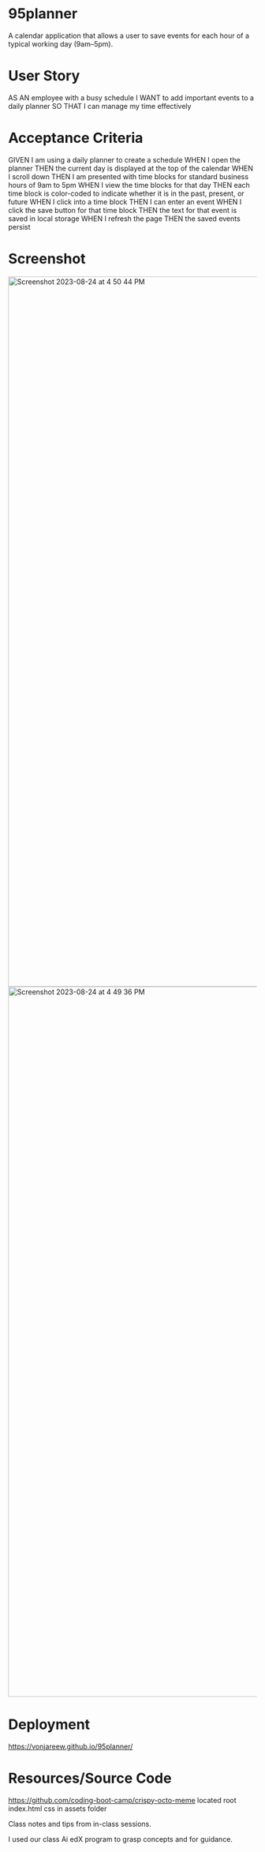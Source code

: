 # 95planner
A calendar application that allows a user to save events for each hour of a typical working day (9am–5pm).

# User Story

AS AN employee with a busy schedule
I WANT to add important events to a daily planner
SO THAT I can manage my time effectively

# Acceptance Criteria

GIVEN I am using a daily planner to create a schedule
WHEN I open the planner
THEN the current day is displayed at the top of the calendar
WHEN I scroll down
THEN I am presented with time blocks for standard business hours of 9am to 5pm
WHEN I view the time blocks for that day
THEN each time block is color-coded to indicate whether it is in the past, present, or future
WHEN I click into a time block
THEN I can enter an event
WHEN I click the save button for that time block
THEN the text for that event is saved in local storage
WHEN I refresh the page
THEN the saved events persist

# Screenshot
<img width="1440" alt="Screenshot 2023-08-24 at 4 50 44 PM" src="https://github.com/VonjareeW/95planner/assets/52430595/ab6fdda8-13e0-4f03-b1e4-8e563f284f0a">
<img width="1440" alt="Screenshot 2023-08-24 at 4 49 36 PM" src="https://github.com/VonjareeW/95planner/assets/52430595/87cc11ea-0aec-48a0-8826-fe9ae60a9678">

# Deployment
https://vonjareew.github.io/95planner/

# Resources/Source Code
https://github.com/coding-boot-camp/crispy-octo-meme 
located root index.html css in assets folder

Class notes and tips from in-class sessions. 

I used our class Ai edX program to grasp concepts and for guidance.

